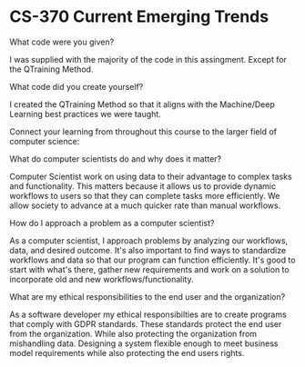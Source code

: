 # CS-370 Current Emerging Trends

What code were you given?

I was supplied with the majority of the code in this assingment. Except for the QTraining Method.


What code did you create yourself?

I created the QTraining Method so that it aligns with the Machine/Deep Learning best practices we were taught.



Connect your learning from throughout this course to the larger field of computer science:


What do computer scientists do and why does it matter?

Computer Scientist work on using data to their advantage to complex tasks and functionality. This matters because it allows us to provide dynamic workflows to users so that they can complete tasks more efficiently. We allow society to advance at a much quicker rate than  manual workflows.


How do I approach a problem as a computer scientist?

As a computer scientist, I approach problems by analyzing our workflows, data, and desired outcome. It's also important to find ways to standardize workflows and data so that our program can function efficiently. It's good to start with what's there, gather new requirements and work on a solution to incorporate old and new workflows/functionality.


What are my ethical responsibilities to the end user and the organization?

As a software developer my ethical responsibilties are to create programs that comply with GDPR standards. These standards protect the end user from the organization. While also protecting the organization from mishandling data. Designing a system flexible enough to meet business model requirements while also protecting the end users rights.  
